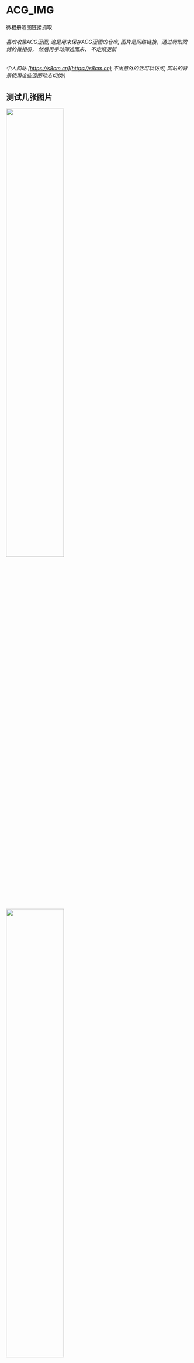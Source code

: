# ACG_IMG
微相册涩图链接抓取

###### 喜欢收集ACG涩图, 这是用来保存ACG涩图的仓库, 图片是网络链接，通过爬取微博的微相册， 然后再手动筛选而来， 不定期更新
###### 个人网站 [https://s8cm.cn](https://s8cm.cn) 不出意外的话可以访问, 网站的背景使用这些涩图动态切换:)
## 测试几张图片
<!--
![1](http://wx1.sinaimg.cn/large/586f5255gy1g0woqz9wxdj20u016fh81.jpg)
![2](http://wx2.sinaimg.cn/large/586f5255gy1g0wvn9lgt6j21c00u0qi9.jpg)
![3](http://wx1.sinaimg.cn/large/586f5255gy1g0wop61vdlj20ij0rse0z.jpg)
-->

<img src="http://wx1.sinaimg.cn/large/586f5255gy1g0woqz9wxdj20u016fh81.jpg" width="56%"/>
<img src="http://wx2.sinaimg.cn/large/586f5255gy1g0wvn9lgt6j21c00u0qi9.jpg" width="56%"/>
<img src="http://wx2.sinaimg.cn/large/586f5255gy1g0wou68b9oj20jq0rskb7.jpg" width="56%"/>
<img src="http://wx2.sinaimg.cn/large/586f5255gy1g0vnrbkq4vj20u01bqnpe.jpg" width="56%"/>
<img src="http://wx3.sinaimg.cn/large/586f5255gy1g0vd70i9bsj20lw0w8gyg.jpg" width="56%"/>

## 就酱紫叭

